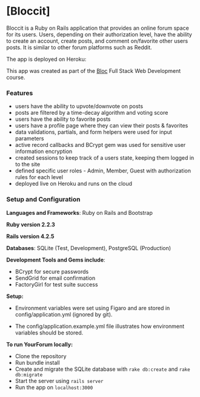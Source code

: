 # [Bloccit]

Bloccit is a Ruby on Rails application that provides an online forum space for its users. Users, depending on their authorization level, have the ability to create an account, create posts, and comment on/favorite other users posts. It is similar to other forum platforms such as Reddit.

The app is deployed on Heroku:

This app was created as part of the [Bloc](www.bloc.io) Full Stack Web Development course.

### Features
+ users have the ability to upvote/downvote on posts
+ posts are filtered by a time-decay algorithm and voting score
+ users have the ability to favorite posts
+ users have a profile page where they can view their posts & favorites
+ data validations, partials, and form helpers were used for input parameters
+ active record callbacks and BCrypt gem was used for sensitive user information encryption
+ created sessions to keep track of a users state, keeping them logged in to the site
+ defined specific user roles - Admin, Member, Guest with authorization rules for each level
+ deployed live on Heroku and runs on the cloud

### Setup and Configuration

**Languages and Frameworks**: Ruby on Rails and Bootstrap

**Ruby version 2.2.3**

**Rails version 4.2.5**

**Databases**: SQLite (Test, Development), PostgreSQL (Production)

**Development Tools and Gems include**:

+ BCrypt for secure passwords
+ SendGrid for email confirmation
+ FactoryGirl for test suite success

**Setup:**

+ Environment variables were set using Figaro and are stored in config/application.yml (ignored by git).

+ The config/application.example.yml file illustrates how environment variables should be stored.

**To run YourForum locally:**

+ Clone the repository
+ Run bundle install
+ Create and migrate the SQLite database with `rake db:create` and `rake db:migrate`
+ Start the server using `rails server`
+ Run the app on `localhost:3000`
